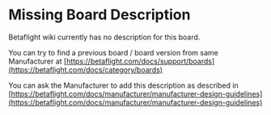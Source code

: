 # Missing Board Description

Betaflight wiki currently has no description for this board.

You can try to find a previous board / board version from same Manufacturer at [https://betaflight.com/docs/support/boards](https://betaflight.com/docs/category/boards)

You can ask the Manufacturer to add this description as described in [https://betaflight.com/docs/manufacturer/manufacturer-design-guidelines](https://betaflight.com/docs/manufacturer/manufacturer-design-guidelines)
